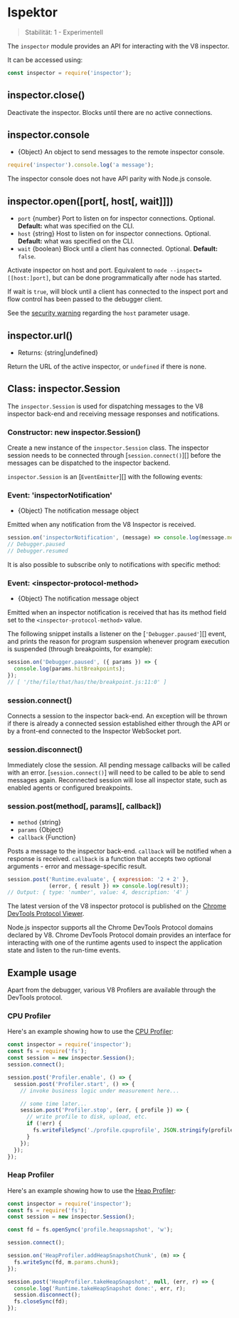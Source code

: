 # Ispektor

<!--introduced_in=v8.0.0-->

> Stabilität: 1 - Experimentell

The `inspector` module provides an API for interacting with the V8 inspector.

It can be accessed using:

```js
const inspector = require('inspector');
```

## inspector.close()

Deactivate the inspector. Blocks until there are no active connections.

## inspector.console

* {Object} An object to send messages to the remote inspector console.

```js
require('inspector').console.log('a message');
```

The inspector console does not have API parity with Node.js console.

## inspector.open([port[, host[, wait]]])

* `port` {number} Port to listen on for inspector connections. Optional. **Default:** what was specified on the CLI.
* `host` {string} Host to listen on for inspector connections. Optional. **Default:** what was specified on the CLI.
* `wait` {boolean} Block until a client has connected. Optional. **Default:** `false`.

Activate inspector on host and port. Equivalent to `node
--inspect=[[host:]port]`, but can be done programmatically after node has started.

If wait is `true`, will block until a client has connected to the inspect port and flow control has been passed to the debugger client.

See the [security warning](cli.html#inspector_security) regarding the `host` parameter usage.

## inspector.url()

* Returns: {string|undefined}

Return the URL of the active inspector, or `undefined` if there is none.

## Class: inspector.Session

The `inspector.Session` is used for dispatching messages to the V8 inspector back-end and receiving message responses and notifications.

### Constructor: new inspector.Session()
<!-- YAML
added: v8.0.0
-->

Create a new instance of the `inspector.Session` class. The inspector session needs to be connected through [`session.connect()`][] before the messages can be dispatched to the inspector backend.

`inspector.Session` is an [`EventEmitter`][] with the following events:

### Event: 'inspectorNotification'
<!-- YAML
added: v8.0.0
-->

* {Object} The notification message object

Emitted when any notification from the V8 Inspector is received.

```js
session.on('inspectorNotification', (message) => console.log(message.method));
// Debugger.paused
// Debugger.resumed
```

It is also possible to subscribe only to notifications with specific method:

### Event: &lt;inspector-protocol-method&gt;
<!-- YAML
added: v8.0.0
-->

* {Object} The notification message object

Emitted when an inspector notification is received that has its method field set to the `<inspector-protocol-method>` value.

The following snippet installs a listener on the [`'Debugger.paused'`][] event, and prints the reason for program suspension whenever program execution is suspended (through breakpoints, for example):

```js
session.on('Debugger.paused', ({ params }) => {
  console.log(params.hitBreakpoints);
});
// [ '/the/file/that/has/the/breakpoint.js:11:0' ]
```

### session.connect()
<!-- YAML
added: v8.0.0
-->

Connects a session to the inspector back-end. An exception will be thrown if there is already a connected session established either through the API or by a front-end connected to the Inspector WebSocket port.

### session.disconnect()
<!-- YAML
added: v8.0.0
-->

Immediately close the session. All pending message callbacks will be called with an error. [`session.connect()`] will need to be called to be able to send messages again. Reconnected session will lose all inspector state, such as enabled agents or configured breakpoints.

### session.post(method\[, params\]\[, callback\])
<!-- YAML
added: v8.0.0
-->

* `method` {string}
* `params` {Object}
* `callback` {Function}

Posts a message to the inspector back-end. `callback` will be notified when a response is received. `callback` is a function that accepts two optional arguments - error and message-specific result.

```js
session.post('Runtime.evaluate', { expression: '2 + 2' },
             (error, { result }) => console.log(result));
// Output: { type: 'number', value: 4, description: '4' }
```

The latest version of the V8 inspector protocol is published on the [Chrome DevTools Protocol Viewer](https://chromedevtools.github.io/devtools-protocol/v8/).

Node.js inspector supports all the Chrome DevTools Protocol domains declared by V8. Chrome DevTools Protocol domain provides an interface for interacting with one of the runtime agents used to inspect the application state and listen to the run-time events.

## Example usage

Apart from the debugger, various V8 Profilers are available through the DevTools protocol.

### CPU Profiler

Here's an example showing how to use the [CPU Profiler](https://chromedevtools.github.io/devtools-protocol/v8/Profiler):

```js
const inspector = require('inspector');
const fs = require('fs');
const session = new inspector.Session();
session.connect();

session.post('Profiler.enable', () => {
  session.post('Profiler.start', () => {
    // invoke business logic under measurement here...

    // some time later...
    session.post('Profiler.stop', (err, { profile }) => {
      // write profile to disk, upload, etc.
      if (!err) {
        fs.writeFileSync('./profile.cpuprofile', JSON.stringify(profile));
      }
    });
  });
});
```

### Heap Profiler

Here's an example showing how to use the [Heap Profiler](https://chromedevtools.github.io/devtools-protocol/v8/HeapProfiler):

```js
const inspector = require('inspector');
const fs = require('fs');
const session = new inspector.Session();

const fd = fs.openSync('profile.heapsnapshot', 'w');

session.connect();

session.on('HeapProfiler.addHeapSnapshotChunk', (m) => {
  fs.writeSync(fd, m.params.chunk);
});

session.post('HeapProfiler.takeHeapSnapshot', null, (err, r) => {
  console.log('Runtime.takeHeapSnapshot done:', err, r);
  session.disconnect();
  fs.closeSync(fd);
});
```

